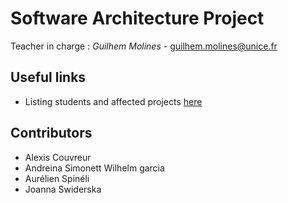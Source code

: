 # Software Architecture Project

Teacher in charge : *Guilhem Molines* - [guilhem.molines@unice.fr](mailto:guilhem.molines@unice.fr)

## Useful links

* Listing students and affected projects [here](https://docs.google.com/spreadsheets/d/1s27Nwi3a-YaX5BVjEn8ClXoEYl3VWulP8UUKwemW7Dw)

## Contributors

* Alexis Couvreur
* Andreina Simonett Wilhelm garcia
* Aurélien Spinéli
* Joanna Swiderska